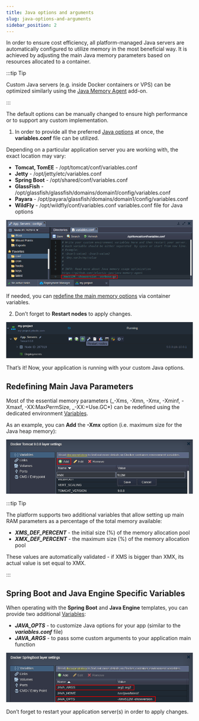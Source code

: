 ```yaml
---
title: Java options and arguments
slug: java-options-and-arguments
sidebar_position: 2
---
```


In order to ensure cost efficiency, all platform-managed Java servers are automatically configured to utilize memory in the most beneficial way. It is achieved by adjusting the main Java memory parameters based on resources allocated to a container.

:::tip Tip

Custom Java servers (e.g. inside Docker containers or VPS) can be optimized similarly using the [Java Memory Agent](https://github.com/jelastic-jps/java-memory-agent/) add-on.

:::

The default options can be manually changed to ensure high performance or to support any custom implementation.

1. In order to provide all the preferred [Java options](https://docs.oracle.com/javase/7/docs/technotes/tools/windows/java.html#CBBIJCHG) at once, the **variables.conf** file can be utilized.

Depending on a particular application server you are working with, the exact location may vary:

- **Tomcat, TomEE** - /opt/tomcat/conf/variables.conf
- **Jetty** - /opt/jetty/etc/variables.conf
- **Spring Boot** - /opt/shared/conf/variables.conf
- **GlassFish** - /opt/glassfish/glassfish/domains/domain1/config/variables.conf
- **Payara** - /opt/payara/glassfish/domains/domain1/config/variables.conf
- **WildFly** - /opt/wildfly/conf/variables.conf
  variables.conf file for Java options

<div style={{
    display:'flex',
    justifyContent: 'center',
    margin: '0 0 1rem 0'
}}>

![Locale Dropdown](./img/JavaOptionsandArguments/01-variables-conf-file.png)

</div>

If needed, you can [redefine the main memory options](/docs/environment-management/environment-variables/java-options-and-arguments#redefining-main-java-parameters) via container variables.

2. Don’t forget to **Restart nodes** to apply changes.

<div style={{
    display:'flex',
    justifyContent: 'center',
    margin: '0 0 1rem 0'
}}>

![Locale Dropdown](./img/JavaOptionsandArguments/02-restart-nodes-button.png)

</div>

That’s it! Now, your application is running with your custom Java options.

## Redefining Main Java Parameters

Most of the essential memory parameters (_-Xms, -Xmn, -Xmx, -Xminf, -Xmaxf, -XX:MaxPermSize, _-XX:+Use.GC\*) can be redefined using the dedicated environment [Variables](/docs/container/container-configuration/variables).

As an example, you can **Add** the **-Xmx** option (i.e. maximum size for the Java heap memory):

<div style={{
    display:'flex',
    justifyContent: 'center',
    margin: '0 0 1rem 0'
}}>

![Locale Dropdown](./img/JavaOptionsandArguments/03-memory-optimization-variables.png)

</div>

:::tip Tip

The platform supports two additional variables that allow setting up main RAM parameters as a percentage of the total memory available:

- **_XMS_DEF_PERCENT_** - the initial size (%) of the memory allocation pool
- **_XMX_DEF_PERCENT_** - the maximum size (%) of the memory allocation pool

These values are automatically validated - if XMS is bigger than XMX, its actual value is set equal to XMX.

:::

## Spring Boot and Java Engine Specific Variables

When operating with the **Spring Boot** and **Java Engine** templates, you can provide two additional [Variables](/docs/container/container-configuration/variables):

- **_JAVA_OPTS_** - to customize Java options for your app (similar to the **_variables.conf_** file)
- **_JAVA_ARGS_** - to pass some custom arguments to your application main function

<div style={{
    display:'flex',
    justifyContent: 'center',
    margin: '0 0 1rem 0'
}}>

![Locale Dropdown](./img/JavaOptionsandArguments/04-spring-boot-java-options-arguments.png)

</div>

Don’t forget to restart your application server(s) in order to apply changes.
